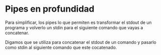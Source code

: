 # Pipes en profundidad

Para simplificar, los pipes lo que permiten es transformar el stdout de un programa y volverlo un stdin para el siguiente comando que vayas a concatenar.

Digamos que se utiliza para concatenar el stdout de un comando y pasarlo como stdin al siguiente comando que este cocatenado.

